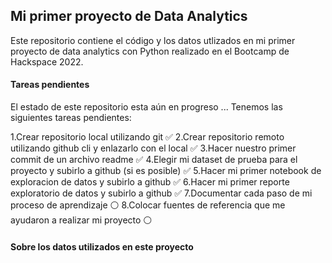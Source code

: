 ## Mi primer proyecto de Data Analytics

Este repositorio contiene el código y los datos utlizados en mi primer proyecto de data analytics con Python realizado en el Bootcamp de Hackspace 2022.

#### Tareas pendientes

El estado de este repositorio esta aún en progreso ... Tenemos las siguientes tareas pendientes:

1.Crear repositorio local utilizando git ✅
2.Crear repositorio remoto utilizando github cli y enlazarlo con el local ✅
3.Hacer nuestro primer commit de un archivo readme ✅
4.Elegir mi dataset de prueba para el proyecto y subirlo a github (si es posible) ✅
5.Hacer mi primer notebook de exploracion de datos y subirlo a github ✅
6.Hacer mi primer reporte exploratorio de datos y subirlo a github ✅
7.Documentar cada paso de mi proceso de aprendizaje ⚪️
8.Colocar fuentes de referencia que me ayudaron a realizar mi proyecto ⚪️

#### Sobre los datos utilizados en este proyecto
